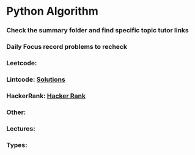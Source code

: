 # Python Algorithm

### Check the summary folder and find specific topic tutor links

### Daily Focus record problems to recheck

### Leetcode:

### Lintcode: [Solutions](https://www.jiuzhang.com/solutions/)

### HackerRank: [Hacker Rank](https://www.hackerrank.com/yangguancroupies)

### Other:

### Lectures:

### Types:
